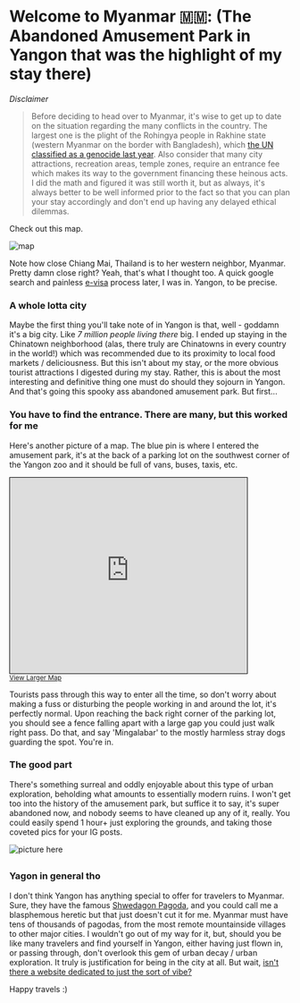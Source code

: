 # Welcome to Myanmar 🇲🇲: (The Abandoned Amusement Park in Yangon that was the highlight of my stay there)



*Disclaimer*

> Before deciding to head over to Myanmar, it's wise to get up to date on the situation regarding the many conflicts in the country. The largest one is the plight of the Rohingya people in Rakhine state (western Myanmar on the border with Bangladesh), which [the UN classified as a genocide last year](https://www.economist.com/news/2018/08/28/the-un-reports-that-the-assault-on-the-rohingyas-amounted-to-genocide). Also consider that many city attractions, recreation areas, temple zones, require an entrance fee which makes its way to the government financing these heinous acts. I did the math and figured it was still worth it, but as always, it's always better to be well informed prior to the fact so that you can plan your stay accordingly and don't end up having any delayed ethical dilemmas.

Check out this map. 

![map](./photos/chiang_mai-myanmar.png)

Note how close Chiang Mai, Thailand is to her western neighbor, Myanmar. Pretty damn close right? Yeah, that's what I thought too. A quick google search and painless [e-visa](https://evisa.moip.gov.mm/) process later, I was in. Yangon, to be precise.

### A whole lotta city

Maybe the first thing you'll take note of in Yangon is that, well - goddamn it's a big city. Like *7 million people living there* big. I ended up staying in the Chinatown neighborhood (alas, there truly are Chinatowns in every country in the world!) which was recommended due to its proximity to local food markets  / deliciousness. But this isn't about my stay, or the more obvious tourist attractions I digested during my stay. Rather, this is about the most interesting and definitive thing one must do should they sojourn in Yangon. And that's going  this spooky ass abandoned amusement park. But first...

### You have to find the entrance. There are many, but this worked for me

Here's another picture of a map. The blue pin is where I entered the amusement park, it's at the back of a parking lot on the southwest corner of the Yangon zoo and it should be  full of vans, buses, taxis, etc.

<iframe width="425" height="350" frameborder="0" scrolling="no" marginheight="0" marginwidth="0" src="https://www.openstreetmap.org/export/embed.html?bbox=96.1492967605591%2C16.781122485614716%2C96.16732120513916%2C16.79648869386573&amp;layer=mapnik&amp;marker=16.788805745158754%2C96.15830898284912" style="border: 1px solid black"></iframe><br/><small><a href="https://www.openstreetmap.org/?mlat=16.7888&amp;mlon=96.1583#map=16/16.7888/96.1583&amp;layers=N">View Larger Map</a></small>

Tourists pass through this way to enter all the time, so don't worry about making a fuss or disturbing the people working in and around the lot, it's perfectly normal. Upon reaching the back right corner of the parking lot, you should see a fence falling apart with a large gap you could just walk right pass. Do that, and say 'Mingalabar' to the mostly harmless stray dogs guarding the spot. You're in.

### The good part

There's something surreal and oddly enjoyable about this type of urban exploration, beholding what amounts to essentially modern ruins. I won't get too into the history of the amusement park, but suffice it to say, it's super abandoned now, and nobody seems to have cleaned up any of it, really. You could easily spend 1 hour+ just exploring the grounds, and taking those coveted pics for your IG posts.

![picture here]()

## #

### Yagon in general tho

I don't think Yangon has anything special to offer for travelers to Myanmar. Sure, they have the famous [Shwedagon Pagoda](https://www.wikiwand.com/en/Shwedagon_Pagoda), and you could call me a blasphemous heretic but that just doesn't cut it for me. Myanmar must have tens of thousands of pagodas, from the most remote mountainside villages to other major cities. I wouldn't go out of my way for it, but, should you be like many travelers and find yourself in Yangon, either having just flown in, or passing through, don't overlook this gem of urban decay / urban exploration. It truly is justification for being in the city at all. But wait, [isn't there a website dedicated to just the sort of vibe?](https://www.atlasobscura.com/)

Happy travels :)